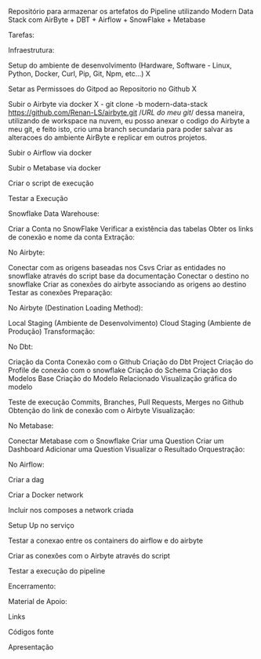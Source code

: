 Repositório para armazenar os artefatos do Pipeline utilizando Modern Data Stack com AirByte + DBT + Airflow + SnowFlake + Metabase

Tarefas:

Infraestrutura:

Setup do ambiente de desenvolvimento (Hardware, Software - Linux, Python, Docker, Curl, Pip, Git, Npm, etc...) X

Setar as Permissoes do Gitpod ao Repositorio no Github X

Subir o Airbyte via docker X
    -   git clone -b modern-data-stack https://github.com/Renan-LS/airbyte.git /*URL do meu git*/
        dessa maneira, utilizando de workspace na nuvem, eu posso anexar o codigo do Airbyte a meu git, e feito isto,
        crio uma branch secundaria para poder salvar as alteracoes do ambiente AirByte e replicar em outros projetos.

Subir o Airflow via docker 

Subir o Metabase via docker 

Criar o script de execução 

Testar a Execução 

Snowflake Data Warehouse:

Criar a Conta no SnowFlake 
Verificar a existência das tabelas 
Obter os links de conexão e nome da conta 
Extração:

No Airbyte:

Conectar com as origens baseadas nos Csvs 
Criar as entidades no snowflake através do script base da documentação 
Conectar o destino no snowflake 
Criar as conexões do airbyte associando as origens ao destino 
Testar as conexões 
Preparação:

No Airbyte (Destination Loading Method):

Local Staging (Ambiente de Desenvolvimento) 
Cloud Staging (Ambiente de Produção) 
Transformação:

No Dbt:

Criação da Conta 
Conexão com o Github 
Criação do Dbt Project 
Criação do Profile de conexão com o snowflake 
Criação do Schema 
Criação dos Modelos Base 
Criação do Modelo Relacionado 
Visualização gráfica do modelo 

Teste de execução 
Commits, Branches, Pull Requests, Merges no Github 
Obtenção do link de conexão com o Airbyte 
Visualização:

No Metabase:

Conectar Metabase com o Snowflake
Criar uma Question
Criar um Dashboard
Adicionar uma Question
Visualizar o Resultado
Orquestração:

No Airflow:

Criar a dag

Criar a Docker network

Incluir nos composes a network criada

Setup Up no serviço

Testar a conexao entre os containers do airflow e do airbyte

Criar as conexões com o Airbyte através do script

Testar a execução do pipeline

Encerramento:

Material de Apoio:

Links

Códigos fonte

Apresentação
